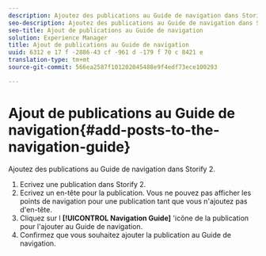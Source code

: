 ```yaml
---
description: Ajoutez des publications au Guide de navigation dans Storify 2.
seo-description: Ajoutez des publications au Guide de navigation dans Storify 2.
seo-title: Ajout de publications au Guide de navigation
solution: Experience Manager
title: Ajout de publications au Guide de navigation
uuid: 6312 e 17 f -2886-43 cf -961 d -179 f 70 c 8421 e
translation-type: tm+mt
source-git-commit: 566ea2587f101202045488e9f4edf73ece100293

---
```



# Ajout de publications au Guide de navigation{#add-posts-to-the-navigation-guide}

Ajoutez des publications au Guide de navigation dans Storify 2.

1. Ecrivez une publication dans Storify 2.
1. Ecrivez un en-tête pour la publication. Vous ne pouvez pas afficher les points de navigation pour une publication tant que vous n'ajoutez pas d'en-tête.
1. Cliquez sur l **[!UICONTROL Navigation Guide]** 'icône de la publication pour l'ajouter au Guide de navigation.
1. Confirmez que vous souhaitez ajouter la publication au Guide de navigation.
